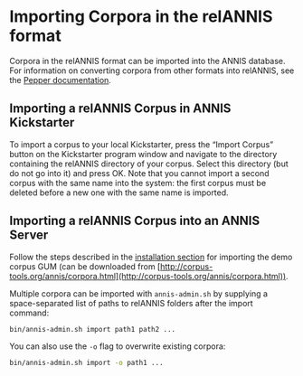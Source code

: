 # Importing Corpora in the relANNIS format

Corpora in the relANNIS format can be imported into the ANNIS database. For
information on converting corpora from other formats into relANNIS, see the
[Pepper documentation](http://corpus-tools.org/pepper/userGuide.html).

## Importing a relANNIS Corpus in ANNIS Kickstarter
To import a corpus to your local Kickstarter, press the “Import Corpus” button on the
Kickstarter program window and navigate to the directory containing the relANNIS
directory of your corpus. Select this directory (but do not go into it) and press OK.
Note that you cannot import a second corpus with the same name into the system: the
first corpus must be deleted before a new one with the same name is imported.


## Importing a relANNIS Corpus into an ANNIS Server
Follow the steps described in the [installation section](../installation/server.md) for importing the demo corpus GUM 
(can be downloaded from [http://corpus-tools.org/annis/corpora.html](http://corpus-tools.org/annis/corpora.html)).

Multiple corpora can be imported with `annis-admin.sh` by supplying a space-separated
list of paths to relANNIS folders after the import command:
~~~bash
bin/annis-admin.sh import path1 path2 ...
~~~

You can also use the `-o` flag to overwrite existing corpora:
~~~bash
bin/annis-admin.sh import -o path1 ...
~~~